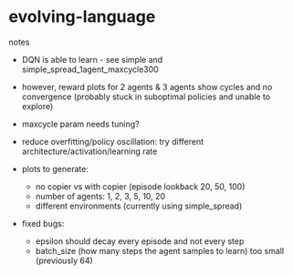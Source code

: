 # evolving-language

notes

- DQN is able to learn - see simple and simple_spread_1agent_maxcycle300
- however, reward plots for 2 agents & 3 agents show cycles and no convergence (probably stuck in suboptimal policies and unable to explore)
- maxcycle param needs tuning? 
- reduce overfitting/policy oscillation: try different architecture/activation/learning rate

- plots to generate:
    - no copier vs with copier (episode lookback 20, 50, 100)
    - number of agents: 1, 2, 3, 5, 10, 20
    - different environments (currently using simple_spread)

- fixed bugs:
    - epsilon should decay every episode and not every step
    - batch_size (how many steps the agent samples to learn) too small (previously 64)